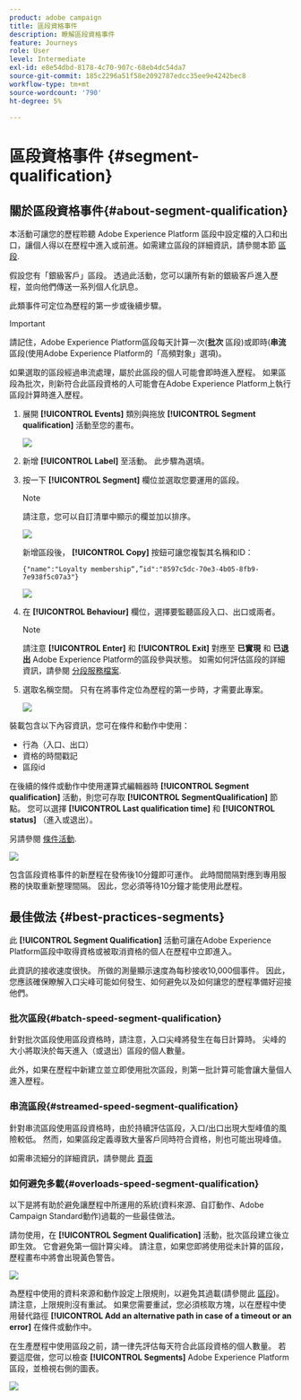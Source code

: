 ```yaml
---
product: adobe campaign
title: 區段資格事件
description: 瞭解區段資格事件
feature: Journeys
role: User
level: Intermediate
exl-id: e8e54dbd-8178-4c70-907c-68eb4dc54da7
source-git-commit: 185c2296a51f58e2092787edcc35ee9e4242bec8
workflow-type: tm+mt
source-wordcount: '790'
ht-degree: 5%

---
```


# 區段資格事件 {#segment-qualification}

## 關於區段資格事件{#about-segment-qualification}

本活動可讓您的歷程聆聽 Adobe Experience Platform 區段中設定檔的入口和出口，讓個人得以在歷程中進入或前進。如需建立區段的詳細資訊，請參閱本節 [區段](../segment/about-segments.md).

假設您有「銀級客戶」區段。 透過此活動，您可以讓所有新的銀級客戶進入歷程，並向他們傳送一系列個人化訊息。

此類事件可定位為歷程的第一步或後續步驟。

>[!IMPORTANT]
>
>請記住，Adobe Experience Platform區段每天計算一次(**批次** 區段)或即時(**串流** 區段(使用Adobe Experience Platform的「高頻對象」選項)。
>
>如果選取的區段經過串流處理，屬於此區段的個人可能會即時進入歷程。 如果區段為批次，則新符合此區段資格的人可能會在Adobe Experience Platform上執行區段計算時進入歷程。


1. 展開 **[!UICONTROL Events]** 類別與拖放 **[!UICONTROL Segment qualification]** 活動至您的畫布。

   ![](../assets/segment5.png)

1. 新增 **[!UICONTROL Label]** 至活動。 此步驟為選填。

1. 按一下 **[!UICONTROL Segment]** 欄位並選取您要運用的區段。

   >[!NOTE]
   >
   >請注意，您可以自訂清單中顯示的欄並加以排序。

   ![](../assets/segment6.png)

   新增區段後， **[!UICONTROL Copy]** 按鈕可讓您複製其名稱和ID：

   `{"name":"Loyalty membership“,”id":"8597c5dc-70e3-4b05-8fb9-7e938f5c07a3"}`

   ![](../assets/segment-copy.png)

1. 在 **[!UICONTROL Behaviour]** 欄位，選擇要監聽區段入口、出口或兩者。

   >[!NOTE]
   >
   >請注意 **[!UICONTROL Enter]** 和 **[!UICONTROL Exit]** 對應至 **已實現** 和 **已退出** Adobe Experience Platform的區段參與狀態。 如需如何評估區段的詳細資訊，請參閱 [分段服務檔案](https://experienceleague.adobe.com/docs/experience-platform/segmentation/tutorials/evaluate-a-segment.html?lang=en#interpret-segment-results).

1. 選取名稱空間。 只有在將事件定位為歷程的第一步時，才需要此專案。

   ![](../assets/segment7.png)

裝載包含以下內容資訊，您可在條件和動作中使用：

* 行為（入口、出口）
* 資格的時間戳記
* 區段id

在後續的條件或動作中使用運算式編輯器時 **[!UICONTROL Segment qualification]** 活動，則您可存取 **[!UICONTROL SegmentQualification]** 節點。 您可以選擇 **[!UICONTROL Last qualification time]** 和 **[!UICONTROL status]** （進入或退出）。

另請參閱 [條件活動](../building-journeys/condition-activity.md#about_condition).

![](../assets/segment8.png)

包含區段資格事件的新歷程在發佈後10分鐘即可運作。 此時間間隔對應到專用服務的快取重新整理間隔。 因此，您必須等待10分鐘才能使用此歷程。

## 最佳做法 {#best-practices-segments}

此 **[!UICONTROL Segment Qualification]** 活動可讓在Adobe Experience Platform區段中取得資格或被取消資格的個人在歷程中立即進入。

此資訊的接收速度很快。 所做的測量顯示速度為每秒接收10,000個事件。 因此，您應該確保瞭解入口尖峰可能如何發生、如何避免以及如何讓您的歷程準備好迎接他們。

### 批次區段{#batch-speed-segment-qualification}

針對批次區段使用區段資格時，請注意，入口尖峰將發生在每日計算時。 尖峰的大小將取決於每天進入（或退出）區段的個人數量。

此外，如果在歷程中新建立並立即使用批次區段，則第一批計算可能會讓大量個人進入歷程。

### 串流區段{#streamed-speed-segment-qualification}

針對串流區段使用區段資格時，由於持續評估區段，入口/出口出現大型峰值的風險較低。 然而，如果區段定義導致大量客戶同時符合資格，則也可能出現峰值。

如需串流細分的詳細資訊，請參閱此 [頁面](https://experienceleague.adobe.com/docs/experience-platform/segmentation/api/streaming-segmentation.html#api)

### 如何避免多載{#overloads-speed-segment-qualification}

以下是將有助於避免讓歷程中所運用的系統(資料來源、自訂動作、Adobe Campaign Standard動作)過載的一些最佳做法。

請勿使用，在 **[!UICONTROL Segment Qualification]** 活動，批次區段建立後立即生效。 它會避免第一個計算尖峰。 請注意，如果您即將使用從未計算的區段，歷程畫布中將會出現黃色警告。

![](../assets/segment-error.png)

為歷程中使用的資料來源和動作設定上限規則，以避免其過載(請參閱此 [區段](../api/capping.md))。 請注意，上限規則沒有重試。 如果您需要重試，您必須核取方塊，以在歷程中使用替代路徑 **[!UICONTROL Add an alternative path in case of a timeout or an error]** 在條件或動作中。

在生產歷程中使用區段之前，請一律先評估每天符合此區段資格的個人數量。 若要這麼做，您可以檢查 **[!UICONTROL Segments]** Adobe Experience Platform區段，並檢視右側的圖表。

![](../assets/segment-overload.png)
